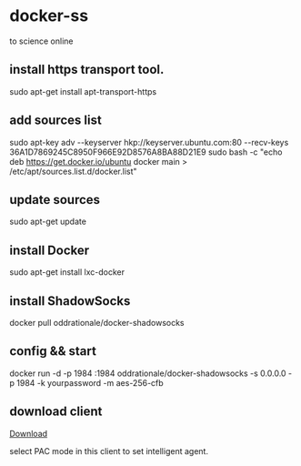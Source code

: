# docker-ss
to science online

## install https transport tool.
sudo apt-get install apt-transport-https

## add sources list
sudo apt-key adv --keyserver hkp://keyserver.ubuntu.com:80 --recv-keys 36A1D7869245C8950F966E92D8576A8BA88D21E9
sudo bash -c "echo deb https://get.docker.io/ubuntu docker main > /etc/apt/sources.list.d/docker.list"

## update sources
sudo apt-get update

## install Docker
sudo apt-get install lxc-docker

## install ShadowSocks
docker pull oddrationale/docker-shadowsocks

## config && start
docker run -d -p 1984 :1984 oddrationale/docker-shadowsocks -s 0.0.0.0 -p 1984 -k yourpassword -m aes-256-cfb

## download client
[Download](https://shadowsocks.org/en/download/clients.html)

select PAC mode in this client to set intelligent agent.

